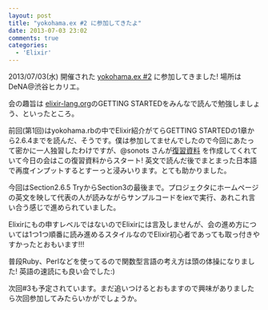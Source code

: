 ```yaml
---
layout: post
title: "yokohama.ex #2 に参加してきたよ"
date: 2013-07-03 23:02
comments: true
categories: 
  - 'Elixir'
---
```


2013/07/03(水) 開催された [yokohama.ex #2](http://www.zusaar.com/event/822004) に参加してきました! 場所はDeNA@渋谷ヒカリエ。

会の趣旨は [elixir-lang.org](http://elixir-lang.org/)のGETTING STARTEDをみんなで読んで勉強しましょう、といったところ。

前回(第1回)はyokohama.rbの中でElixir紹介がてらGETTING STARTEDの1章から2.6.4までを読んだ、そうです。僕は参加してませんでしたので今回にあたって密かに一人独習したわけですが、@sonots さんが[復習資料](https://docs.google.com/presentation/d/1Tl-NTgGiW6V6QCCi2Hy0V81XZTjkAWEC22yTWE8ChP4/pub?start=false&loop=false&delayms=3000#slide=id.p) を作成してくれていて今日の会はこの復習資料からスタート! 英文で読んだ後でまとまった日本語で再度インプットするとすーっと浸みいります。とても助かりました。

今回はSection2.6.5 TryからSection3の最後まで。プロジェクタにホームページの英文を映して代表の人が読みながらサンプルコードをiexで実行、あれこれ言い合う感じで進められていました。

Elixirにもの申すレベルではないのでElixirには言及しませんが、会の進め方については1つ1つ順番に読み進めるスタイルなのでElixir初心者であっても取っ付きやすかったとおもいます!!!

普段Ruby、Perlなどを使ってるので関数型言語の考え方は頭の体操になりました! 英語の速読にも良い会でした:)

次回#3も予定されています。まだ追いつけるとおもますので興味がありましたら次回参加してみたらいかがでしょうか。
